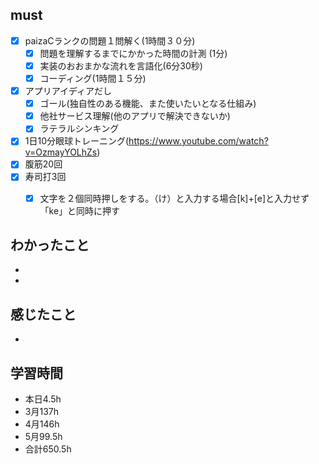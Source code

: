 

## must
- [x] paizaCランクの問題１問解く(1時間３０分)
  - [x] 問題を理解するまでにかかった時間の計測 (1分)
  - [x] 実装のおおまかな流れを言語化(6分30秒)
  - [x] コーディング(1時間１５分) 
- [x] アプリアイディアだし
  - [x] ゴール(独自性のある機能、また使いたいとなる仕組み)
  - [x] 他社サービス理解(他のアプリで解決できないか)
  - [x] ラテラルシンキング
- [x] 1日10分眼球トレーニング(https://www.youtube.com/watch?v=OzmayYOLhZs)
- [x] 腹筋20回
- [x] 寿司打3回
  - [x] 文字を２個同時押しをする。（け）と入力する場合[k]+[e]と入力せず「ke」と同時に押す



## わかったこと
- 
- 


## 感じたこと
- 


## 学習時間
  - 本日4.5h
  - 3月137h
  - 4月146h
  - 5月99.5h
  - 合計650.5h
    
